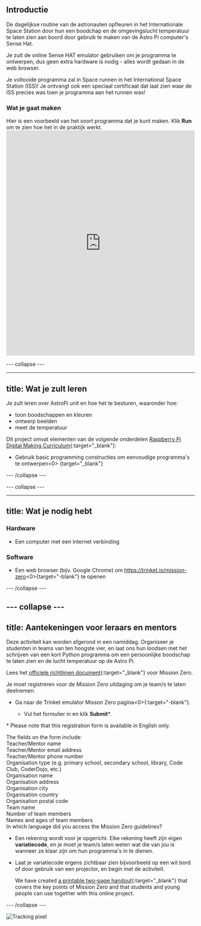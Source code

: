 ## Introductie

De dagelijkse routine van de astronauten opfleuren in het Internationale Space Station door hun een boodchap en de omgevingslucht temperatuur te laten zien aan boord door gebruik te maken van de Astro Pi computer's Sense Hat.

Je zult de online Sense HAT emulator gebruiken om je programma te ontwerpen, dus geen extra hardware is nodig - alles wordt gedaan in de web browser.

Je voltooide programma zal in Space runnen in het International Space Station (ISS)! Je ontvangt ook een speciaal certificaat dat laat zien waar de ISS precies was toen je programma aan het runnen was!

### Wat je gaat maken

Hier is een voorbeeld van het soort programma dat je kunt maken. Klik **Run** om te zien hoe het in de praktijk werkt. <iframe src="https://trinket.io/embed/python/069f6138f7?outputOnly=true&start=result" width="100%" height="600" frameborder="0" marginwidth="0" marginheight="0" allowfullscreen mark="crwd-mark"></iframe> 

\--- collapse \---

* * *

## title: Wat je zult leren

Je zult leren over AstroPi unit en hoe het te besturen, waaronder hoe:

+ toon boodschappen en kleuren
+ ontwerp beelden
+ meet de temperatuur

Dit project omvat elementen van de volgende onderdelen [Raspberry Pi Digital Making Curriculum](http://rpf.io/curriculum){:target="_blank"}:

+ Gebruik basic programming constructies om eenvoudige programma's te ontwerpen<0> {target="_blank"}</li> </ul> 
    
    \--- /collapse \---
    
    \--- collapse \---
    
    * * *
    
    ## title: Wat je nodig hebt
    
    ### Hardware
    
    + Een computer met een internet verbinding
    
    ### Software
    
    + Een web browser (bijv. Google Chrome) om https://trinket.io/mission-zero<0>{target="-blank"} te openen</li> </ul> 
        
        \--- /collapse \---
        
        ## \--- collapse \---
        
        ## title: Aantekeningen voor leraars en mentors
        
        Deze activiteit kan worden afgerond in een namiddag. Organiseer je studenten in teams van ten hoogste vier, en laat ons hun loodsen met het schrijven van een kort Python programma om een persoonlijke boodschap te laten zien en de lucht temperatuur op de Astro Pi.
        
        Lees het [officiele richtlijnen document](https://astro-pi.org/wp-content/uploads/2018/09/Astro_Pi_Mission_Zero_Guidelines_2018_19_V12_pages.pdf){:target="_blank"} voor Mission Zero.
        
        Je moet registreren voor de Mission Zero uitdaging om je team/s te laten deelnemen.
        
        + Ga naar de Trinket emulator Misson Zero pagina<0>{:target="-blank"}.</p></li> 
            
            + Vul het formulier in en klik **Submit**\*.</ul> 
            
            \* Please note that this registration form is available in English only.
            
            The fields on the form include:  
            Teacher/Mentor name  
            Teacher/Mentor email address  
            Teacher/Mentor phone number  
            Organisation type (e.g. primary school, secondary school, library, Code Club, CoderDojo, etc.)  
            Organisation name  
            Organisation address  
            Organisation city  
            Organisation country  
            Organisation postal code  
            Team name  
            Number of team members  
            Names and ages of team members  
            In which language did you access the Mission Zero guidelines?
            
            + Een rekening wordt voor je opgericht. Elke rekening heeft zijn eigen **variatiecode**, en je moet je team/s laten weten wat die van jou is wanneer ze klaar zijn om hun programma's in te dienen.
            
            + Laat je variatiecode ergens zichtbaar zien bijvoorbeeld op een wit bord of door gebruik van een projector, en begin met de activiteit.
                
                We have created [a printable two-page handout](https://astro-pi.org/astro_pi_mission_zero_project_print_out_v10_print/){:target="_blank"} that covers the key points of Mission Zero and that students and young people can use together with this online project.
            
            \--- /collapse \---
            
            ![Tracking pixel](https://code.org/api/hour/begin_raspberrypi_astropi.png)